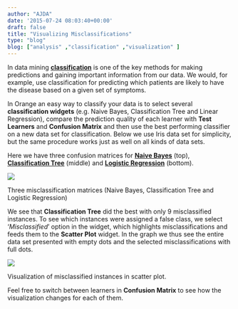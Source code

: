 ```yaml
---
author: "AJDA"
date: '2015-07-24 08:03:40+00:00'
draft: false
title: "Visualizing Misclassifications"
type: "blog"
blog: ["analysis" ,"classification" ,"visualization" ]
---
```


In data mining **[classification](https://en.wikipedia.org/wiki/Statistical_classification)** is one of the key methods for making predictions and gaining important information from our data. We would, for example, use classification for predicting which patients are likely to have the disease based on a given set of symptoms.

In Orange an easy way to classify your data is to select several **classification widgets** (e.g. Naive Bayes, Classification Tree and Linear Regression), compare the prediction quality of each learner with **Test Learners** and **Confusion Matrix** and then use the best performing classifier on a new data set for classification. Below we use Iris data set for simplicity, but the same procedure works just as well on all kinds of data sets.

Here we have three confusion matrices for **[Naive Bayes](https://en.wikipedia.org/wiki/Naive_Bayes_classifier)** (top), **[Classification Tree](https://en.wikipedia.org/wiki/Decision_tree_learning)** (middle) and **[Logistic Regression](https://en.wikipedia.org/wiki/Multinomial_logistic_regression)** (bottom).



![](/images/2015/07/Misclassification-matrices.png)

Three misclassification matrices (Naive Bayes, Classification Tree and Logistic Regression)



We see that **Classification Tree** did the best with only 9 misclassified instances. To see which instances were assigned a false class, we select ‘_Misclassified_’ option in the widget, which highlights misclassifications and feeds them to the **Scatter Plot** widget. In the graph we thus see the entire data set presented with empty dots and the selected misclassifications with full dots.

![](/images/2015/07/misclassification-schema-scatterplot.png)

Visualization of misclassified instances in scatter plot.



Feel free to switch between learners in **Confusion Matrix** to see how the visualization changes for each of them.


